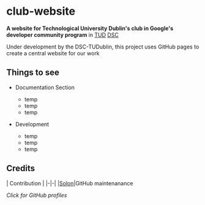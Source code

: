 # club-website
**A website for Technological University Dublin's club in Google's developer community program** in [TUD](https://www.tudublin.ie/) [DSC](https://developers.google.com/community/dsc)

Under development by the DSC-TUDublin, this project uses GitHub pages to create a central website for our work

## Things to see
 
 - Documentation Section
    - temp
    - temp
    - temp

 - Development
    - temp
    - temp
    - temp

## Credits

| Contribution |
|-|-|
|[Solon](https://github.com/1Solon)|GitHub maintenanance

*Click for GitHub profiles*